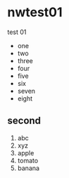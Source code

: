 # nwtest01

test 01

- one
- two
- three
- four
- five
- six
- seven
- eight

## second

1. abc
1. xyz
1. apple
1. tomato
1. banana